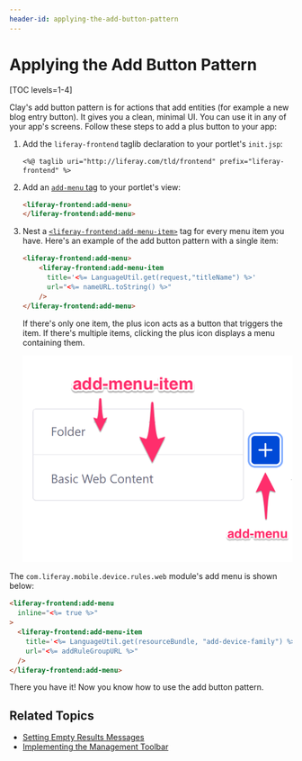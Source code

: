 ```yaml
---
header-id: applying-the-add-button-pattern
---
```


# Applying the Add Button Pattern

[TOC levels=1-4]

Clay's add button pattern is for actions that add entities (for example 
a new blog entry button). It gives you a clean, minimal UI. You can use it in 
any of your app's screens. Follow these steps to add a plus button to your app:

1.  Add the `liferay-frontend` taglib declaration to your portlet's `init.jsp`:

    ```markup
    <%@ taglib uri="http://liferay.com/tld/frontend" prefix="liferay-frontend" %>
    ```

2.  Add an [`add-menu` tag](@app-ref@/frontend-taglib/latest/taglibdocs/liferay-frontend/add-menu.html) 
    to your portlet's view:

    ```html
    <liferay-frontend:add-menu>
    </liferay-frontend:add-menu>
    ```

3.  Nest a [`<liferay-frontend:add-menu-item>`](@app-ref@/frontend-taglib/latest/taglibdocs/liferay-frontend/add-menu-item.html) 
    tag for every menu item you have. Here's an example of the add button 
    pattern with a single item:

    ```html
    <liferay-frontend:add-menu>
        <liferay-frontend:add-menu-item 
          title='<%= LanguageUtil.get(request,"titleName") %>' 
          url="<%= nameURL.toString() %>" 
        />
    </liferay-frontend:add-menu>
    ```

    If there's only one item, the plus icon acts as a button that triggers the 
    item. If there's multiple items, clicking the plus icon displays a menu 
    containing them. 

    ![Figure 1: The add button pattern consists of an `add-menu` tag and at least one `add-menu-item` tag.](../../../images/add-button-diagram.png)

The `com.liferay.mobile.device.rules.web` module's add menu is shown below:

```html
<liferay-frontend:add-menu
  inline="<%= true %>"
>
  <liferay-frontend:add-menu-item
    title='<%= LanguageUtil.get(resourceBundle, "add-device-family") %>'
    url="<%= addRuleGroupURL %>"
  />
</liferay-frontend:add-menu>
```

There you have it! Now you know how to use the add button pattern. 

## Related Topics

- [Setting Empty Results Messages](/docs/7-2/frameworks/-/knowledge_base/f/setting-empty-results-messages)
- [Implementing the Management Toolbar](/docs/7-2/frameworks/-/knowledge_base/f/implementing-the-management-toolbar)
